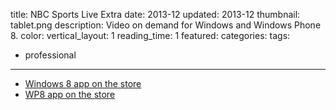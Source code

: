 title: NBC Sports Live Extra
date: 2013-12
updated: 2013-12
thumbnail: tablet.png
description: Video on demand for Windows and Windows Phone 8.
color:
vertical_layout: 1
reading_time: 1
featured:
categories:
tags:
- professional
---

- [Windows 8 app on the store](http://apps.microsoft.com/windows/en-us/app/nbc-sports-live-extra/e15ed754-98ec-4ab5-9285-b9eddc3e9251)
- [WP8 app on the store](http://www.windowsphone.com/en-us/store/app/nbc-sports-live-extra/2bfb700d-7703-45ac-818e-677857b3b849)
